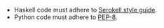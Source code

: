 <!--
   - SPDX-FileCopyrightText: 2019 Serokell <https://serokell.io>
   -
   - SPDX-License-Identifier: CC0-1.0
   -->

* Haskell code must adhere to [Serokell style guide](https://github.com/serokell/style/blob/07d9c2fd5d1c303e090985536d722250e60c759d/haskell.md).
* Python code must adhere to [PEP-8](https://www.python.org/dev/peps/pep-0008/).
